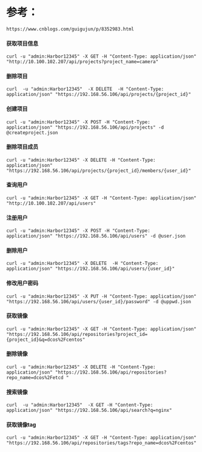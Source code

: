 

# 参考：
    https://www.cnblogs.com/guigujun/p/8352983.html

#### 获取项目信息
    curl -u "admin:Harbor12345" -X GET -H "Content-Type: application/json" "http://10.100.102.207/api/projects?project_name=camera"

#### 删除项目
    curl  -u "admin:Harbor12345"  -X DELETE  -H "Content-Type: application/json" "https://192.168.56.106/api/projects/{project_id}"

#### 创建项目
    curl -u "admin:Harbor12345" -X POST -H "Content-Type: application/json" "https://192.168.56.106/api/projects" -d @createproject.json

#### 删除项目成员
    curl -u "admin:Harbor12345" -X DELETE -H "Content-Type: application/json" "https://192.168.56.106/api/projects/{project_id}/members/{user_id}"


#### 查询用户
    curl -u "admin:Harbor12345" -X GET -H "Content-Type: application/json" "http://10.100.102.207/api/users"

#### 注册用户
    curl -u "admin:Harbor12345" -X POST -H "Content-Type: application/json" "https://192.168.56.106/api/users" -d @user.json

#### 删除用户
    curl -u "admin:Harbor12345" -X DELETE  -H "Content-Type: application/json" "https://192.168.56.106/api/users/{user_id}"

#### 修改用户密码
    curl -u "admin:Harbor12345" -X PUT -H "Content-Type: application/json" "https://192.168.56.106/api/users/{user_id}/password" -d @uppwd.json

#### 获取镜像
    curl -u "admin:Harbor12345" -X GET -H "Content-Type: application/json" "https://192.168.56.106/api/repositories?project_id={project_id}&q=dcos%2Fcentos"

#### 删除镜像
    curl -u "admin:Harbor12345" -X DELETE -H "Content-Type: application/json" "https://192.168.56.106/api/repositories?repo_name=dcos%2Fetcd "

#### 搜索镜像
    curl  -u "admin:Harbor12345"  -X GET -H "Content-Type: application/json" "https://192.168.56.106/api/search?q=nginx"

#### 获取镜像tag
    curl -u "admin:Harbor12345" -X GET -H "Content-Type: application/json" "https://192.168.56.106/api/repositories/tags?repo_name=dcos%2Fcentos"





